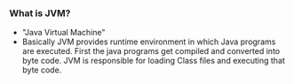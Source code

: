 ### What is JVM?
 - "Java Virtual Machine"
 - Basically JVM provides runtime environment in which Java programs are executed. First the java programs get compiled and converted into byte code. JVM is responsible for loading Class files and executing that byte code.
